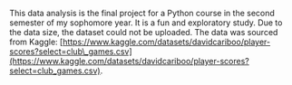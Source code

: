  This data analysis is the final project for a Python course in the second semester of my sophomore year. It is a fun and exploratory study. Due to the data size, the dataset could not be uploaded. The data was sourced from Kaggle: [https://www.kaggle.com/datasets/davidcariboo/player-scores?select=club\_games.csv](https://www.kaggle.com/datasets/davidcariboo/player-scores?select=club_games.csv).
